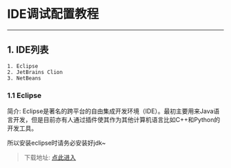 # IDE调试配置教程
<hr/>

## 1. IDE列表 
    1. Eclipse
    2. JetBrains Clion
    3. NetBeans

### 1.1 Eclipse

简介: Eclipse是著名的跨平台的自由集成开发环境（IDE）。最初主要用来Java语言开发，但是目前亦有人通过插件使其作为其他计算机语言比如C++和Python的开发工具。

所以安装eclipse时请务必安装好jdk~
> 下载地址: [点此进入](https://www.eclipse.org/downloads/packages/)




